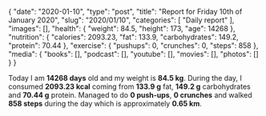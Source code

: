 {
    "date": "2020-01-10",
    "type": "post",
    "title": "Report for Friday 10th of January 2020",
    "slug": "2020\/01\/10",
    "categories": [
        "Daily report"
    ],
    "images": [],
    "health": {
        "weight": 84.5,
        "height": 173,
        "age": 14268
    },
    "nutrition": {
        "calories": 2093.23,
        "fat": 133.9,
        "carbohydrates": 149.2,
        "protein": 70.44
    },
    "exercise": {
        "pushups": 0,
        "crunches": 0,
        "steps": 858
    },
    "media": {
        "books": [],
        "podcast": [],
        "youtube": [],
        "movies": [],
        "photos": []
    }
}

Today I am <strong>14268 days</strong> old and my weight is <strong>84.5 kg</strong>. During the day, I consumed <strong>2093.23 kcal</strong> coming from <strong>133.9 g</strong> fat, <strong>149.2 g</strong> carbohydrates and <strong>70.44 g</strong> protein. Managed to do <strong>0 push-ups</strong>, <strong>0 crunches</strong> and walked <strong>858 steps</strong> during the day which is approximately <strong>0.65 km</strong>.